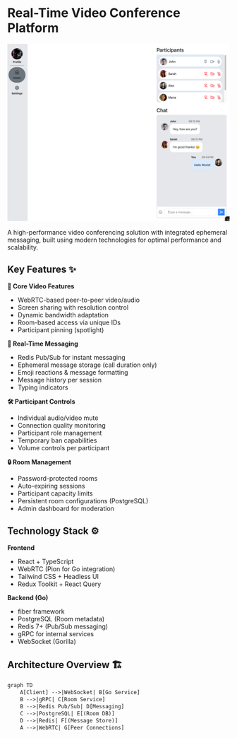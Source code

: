 # Real-Time Video Conference Platform

![App Preview](./previews/1.png)

A high-performance video conferencing solution with integrated ephemeral messaging, built using modern technologies for optimal performance and scalability.

## Key Features ✨

**🎥 Core Video Features**

- WebRTC-based peer-to-peer video/audio
- Screen sharing with resolution control
- Dynamic bandwidth adaptation
- Room-based access via unique IDs
- Participant pinning (spotlight)

**💬 Real-Time Messaging**

- Redis Pub/Sub for instant messaging
- Ephemeral message storage (call duration only)
- Emoji reactions & message formatting
- Message history per session
- Typing indicators

**🛠️ Participant Controls**

- Individual audio/video mute
- Connection quality monitoring
- Participant role management
- Temporary ban capabilities
- Volume controls per participant

**🔒 Room Management**

- Password-protected rooms
- Auto-expiring sessions
- Participant capacity limits
- Persistent room configurations (PostgreSQL)
- Admin dashboard for moderation

## Technology Stack ⚙️

**Frontend**

- React + TypeScript
- WebRTC (Pion for Go integration)
- Tailwind CSS + Headless UI
- Redux Toolkit + React Query

**Backend (Go)**

- fiber framework
- PostgreSQL (Room metadata)
- Redis 7+ (Pub/Sub messaging)
- gRPC for internal services
- WebSocket (Gorilla)

## Architecture Overview 🏗️

```mermaid
graph TD
    A[Client] -->|WebSocket| B[Go Service]
    B -->|gRPC| C[Room Service]
    B -->|Redis Pub/Sub| D[Messaging]
    C -->|PostgreSQL| E[(Room DB)]
    D -->|Redis| F[(Message Store)]
    A -->|WebRTC| G[Peer Connections]
```

